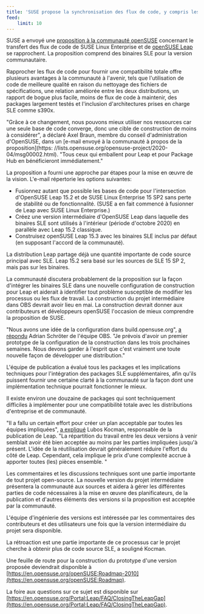 ```yaml
---
title: 'SUSE propose la synchronisation des flux de code, y compris les binaires SLE pour openSUSE Leap'
feed:
    limit: 10
---
```


SUSE a envoyé une [proposition à la communauté openSUSE](https://lists.opensuse.org/opensuse-project/2020-04/msg00002.html) concernant le transfert des flux de code de SUSE Linux Enterprise et de [openSUSE Leap]( https://en.opensuse.org/Portal:Leap) se rapprochent. La proposition comprend des binaires SLE pour la version communautaire.

Rapprocher les flux de code pour fournir une compatibilité totale offre plusieurs avantages à la communauté à l'avenir, tels que l'utilisation de code de meilleure qualité en raison du nettoyage des fichiers de spécifications, une relation améliorée entre les deux distributions, un rapport de bogue plus facile, moins de flux de code à maintenir, des packages largement testés et l'inclusion d'architectures prises en charge SLE comme s390x.

"Grâce à ce changement, nous pouvons mieux utiliser nos ressources car une seule base de code converge, donc une cible de construction de moins à considérer", a déclaré Axel Braun, membre du conseil d'administration d'OpenSUSE, dans un [e-mail envoyé à la communauté à propos de la proposition](https: //lists.opensuse.org/opensuse-project/2020-04/msg00002.html). "Tous ceux qui emballent pour Leap et pour Package Hub en bénéficieront immédiatement."

La proposition a fourni une approche par étapes pour la mise en œuvre de la vision. L'e-mail répertorie les options suivantes:

- Fusionnez autant que possible les bases de code pour l'intersection d'OpenSUSE Leap 15.2 et de SUSE Linux Enterprise 15 SP2 sans perte de stabilité ou de fonctionnalité. (SUSE a en fait commencé à fusionner de Leap avec SUSE Linux Enterprise.)
- Créez une version intermédiaire d'OpenSUSE Leap dans laquelle des binaires SLE sont utilisés à l'intérieur (période d'octobre 2020) en parallèle avec Leap 15.2 classique.
- Construisez openSUSE Leap 15.3 avec les binaires SLE inclus par défaut (en supposant l'accord de la communauté).

La distribution Leap partage déjà une quantité importante de code source principal avec SLE. Leap 15.2 sera basé sur les sources de SLE 15 SP 2, mais pas sur les binaires.

La communauté discutera probablement de la proposition sur la façon d'intégrer les binaires SLE dans une nouvelle configuration de construction pour Leap et aiderait à identifier tout problème susceptible de modifier les processus ou les flux de travail. La construction du projet intermédiaire dans OBS devrait avoir lieu en mai. La construction devrait donner aux contributeurs et développeurs openSUSE l'occasion de mieux comprendre la proposition de SUSE.

"Nous avons une idée de la configuration dans build.opensuse.org", [a répondu](https://lists.opensuse.org/opensuse-project/2020-04/msg00002.html) Adrian Schröter de l'équipe OBS. "Je prévois d'avoir un premier prototype de la configuration de la construction dans les trois prochaines semaines. Nous devons garder à l'esprit que c'est vraiment une toute nouvelle façon de développer une distribution."

L'équipe de publication a évalué tous les packages et les implications techniques pour l'intégration des packages SLE supplémentaires, afin qu'ils puissent fournir une certaine clarté à la communauté sur la façon dont une implémentation technique pourrait fonctionner le mieux.

Il existe environ une douzaine de packages qui sont techniquement difficiles à implémenter pour une compatibilité totale avec les distributions d'entreprise et de communauté.

"Il a fallu un certain effort pour créer un plan acceptable par toutes les équipes impliquées", [a expliqué](https://lists.opensuse.org/opensuse-project/2020-04/msg00002.html) Lubos Kocman, responsable de la publication de Leap. "La répartition du travail entre les deux versions à venir semblait avoir été bien acceptée au moins par les parties impliquées jusqu'à présent. L'idée de la réutilisation devrait généralement réduire l'effort du côté de Leap. Cependant, cela implique le prix d'une complexité accrue à apporter toutes (les) pièces ensemble. "

Les commentaires et les discussions techniques sont une partie importante de tout projet open-source. La nouvelle version du projet intermédiaire présentera la communauté aux sources et aidera à gérer les différentes parties de code nécessaires à la mise en œuvre des planificateurs, de la publication et d'autres éléments des versions si la proposition est acceptée par la communauté.

L'équipe d'ingénierie des versions est intéressée par les commentaires des contributeurs et des utilisateurs une fois que la version intermédiaire du projet sera disponible.

La rétroaction est une partie importante de ce processus car le projet cherche à obtenir plus de code source SLE, a souligné Kocman.

Une feuille de route pour la construction du prototype d'une version proposée deviendrait disponible à [https://en.opensuse.org/openSUSE:Roadmap-2010](https://en.opensuse.org/openSUSE:Roadmap).

La foire aux questions sur ce sujet est disponible sur [https://en.opensuse.org/Portal:Leap/FAQ/ClosingTheLeapGap](https://en.opensuse.org/Portal:Leap/FAQ/ClosingTheLeapGap).